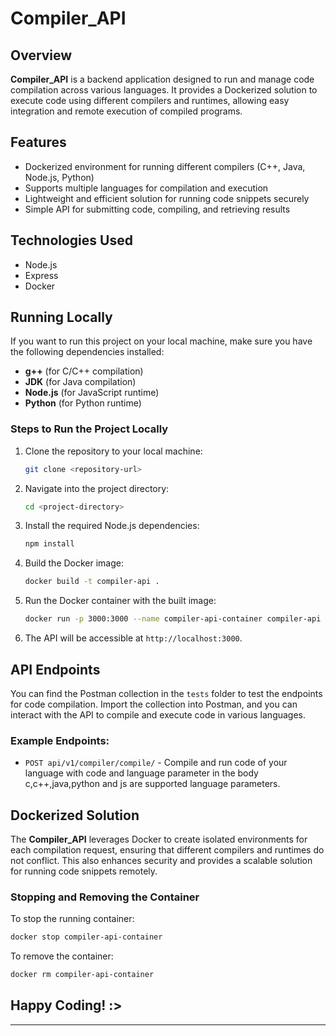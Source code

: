 # Compiler_API

## Overview

**Compiler_API** is a backend application designed to run and manage code compilation across various languages. It provides a Dockerized solution to execute code using different compilers and runtimes, allowing easy integration and remote execution of compiled programs.

## Features

- Dockerized environment for running different compilers (C++, Java, Node.js, Python)
- Supports multiple languages for compilation and execution
- Lightweight and efficient solution for running code snippets securely
- Simple API for submitting code, compiling, and retrieving results

## Technologies Used

- Node.js
- Express
- Docker

## Running Locally

If you want to run this project on your local machine, make sure you have the following dependencies installed:

- **g++** (for C/C++ compilation)
- **JDK** (for Java compilation)
- **Node.js** (for JavaScript runtime)
- **Python** (for Python runtime)

### Steps to Run the Project Locally

1. Clone the repository to your local machine:
   ```bash
   git clone <repository-url>
   ```

2. Navigate into the project directory:
   ```bash
   cd <project-directory>
   ```

3. Install the required Node.js dependencies:
   ```bash
   npm install
   ```

4. Build the Docker image:
   ```bash
   docker build -t compiler-api .
   ```

5. Run the Docker container with the built image:
   ```bash
   docker run -p 3000:3000 --name compiler-api-container compiler-api
   ```

6. The API will be accessible at `http://localhost:3000`.

## API Endpoints

You can find the Postman collection in the `tests` folder to test the endpoints for code compilation. Import the collection into Postman, and you can interact with the API to compile and execute code in various languages.

### Example Endpoints:

- `POST api/v1/compiler/compile/` - Compile and run code of your language with code and language parameter in the body c,c++,java,python and js are supported language parameters.

## Dockerized Solution

The **Compiler_API** leverages Docker to create isolated environments for each compilation request, ensuring that different compilers and runtimes do not conflict. This also enhances security and provides a scalable solution for running code snippets remotely.

### Stopping and Removing the Container

To stop the running container:
```bash
docker stop compiler-api-container
```

To remove the container:
```bash
docker rm compiler-api-container
```

## Happy Coding! :>

---